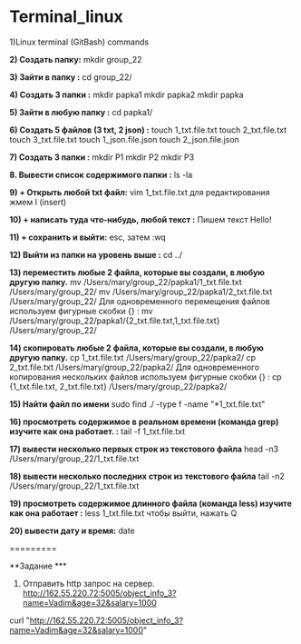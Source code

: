 # Terminal_linux

1)Linux terminal (GitBash) commands

**2) Создать папку:** mkdir group_22

**3) Зайти в папку :** cd group_22/

**4) Создать 3 папки :** 
mkdir papka1
mkdir papka2
mkdir papka

**5) Зайти в любую папку :**
cd papka1/

**6) Создать 5 файлов (3 txt, 2 json) :**
touch 1_txt.file.txt
touch 2_txt.file.txt
touch 3_txt.file.txt
touch 1_json.file.json
touch 2_json.file.json

**7) Создать 3 папки :**
mkdir P1
mkdir P2
mkdir P3

**8. Вывести список содержимого папки :**
ls -la

**9) + Открыть любой txt файл:**
vim 1_txt.file.txt
для редактирования жмем I (insert)

**10) + написать туда что-нибудь, любой текст :**
Пишем текст Hello!

**11) + сохранить и выйти:**
esc, затем  :wq

**12) Выйти из папки на уровень выше :**
cd ../

**13) переместить любые 2 файла, которые вы создали, в любую другую папку.**
mv /Users/mary/group_22/papka1/1_txt.file.txt /Users/mary/group_22/
mv /Users/mary/group_22/papka1/2_txt.file.txt /Users/mary/group_22/
Для одновременного перемещения файлов используем фигурные скобки {} :
mv /Users/mary/group_22/papka1/{2_txt.file.txt,1_txt.file.txt}  /Users/mary/group_22/
 
**14) скопировать любые 2 файла, которые вы создали, в любую другую папку.**
cp 1_txt.file.txt /Users/mary/group_22/papka2/
cp 2_txt.file.txt /Users/mary/group_22/papka2/
Для одновременного копирования нескольких файлов используем фигурные скобки {} :
cp {1_txt.file.txt, 2_txt.file.txt} /Users/mary/group_22/papka2/

**15) Найти файл по имени**
sudo find ./ -type f -name "*1_txt.file.txt"

**16) просмотреть содержимое в реальном времени (команда grep) изучите как она работает. :**
tail -f 1_txt.file.txt 

**17) вывести несколько первых строк из текстового файла**
head -n3 /Users/mary/group_22/1_txt.file.txt

**18) вывести несколько последних строк из текстового файла**
tail -n2 /Users/mary/group_22/1_txt.file.txt

**19) просмотреть содержимое длинного файла (команда less) изучите как она работает :**
 less 1_txt.file.txt 
чтобы выйти, нажать Q

**20) вывести дату и время:**
date

=========

**Задание ***
1) Отправить http запрос на сервер.
http://162.55.220.72:5005/object_info_3?name=Vadim&age=32&salary=1000

curl "http://162.55.220.72:5005/object_info_3?name=Vadim&age=32&salary=1000"
